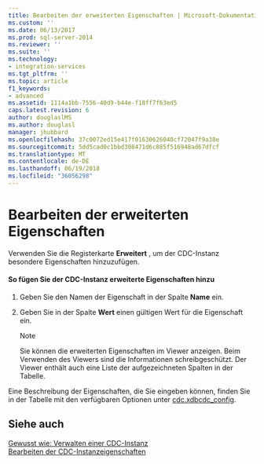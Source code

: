 ```yaml
---
title: Bearbeiten der erweiterten Eigenschaften | Microsoft-Dokumentation
ms.custom: ''
ms.date: 06/13/2017
ms.prod: sql-server-2014
ms.reviewer: ''
ms.suite: ''
ms.technology:
- integration-services
ms.tgt_pltfrm: ''
ms.topic: article
f1_keywords:
- advanced
ms.assetid: 1114a1bb-7556-40d9-b44e-f18ff7f63ed5
caps.latest.revision: 6
author: douglaslMS
ms.author: douglasl
manager: jhubbard
ms.openlocfilehash: 37c0072ed15e417f01630626048cf72047f9a38e
ms.sourcegitcommit: 5dd5cad0c1bbd308471d6c885f516948ad67dfcf
ms.translationtype: MT
ms.contentlocale: de-DE
ms.lasthandoff: 06/19/2018
ms.locfileid: "36056298"
---
```

# <a name="edit-the-advanced-properties"></a>Bearbeiten der erweiterten Eigenschaften
  Verwenden Sie die Registerkarte **Erweitert** , um der CDC-Instanz besondere Eigenschaften hinzuzufügen.  
  
#### <a name="to-add-advanced-properties-to-the-cdc-instance"></a>So fügen Sie der CDC-Instanz erweiterte Eigenschaften hinzu  
  
1.  Geben Sie den Namen der Eigenschaft in der Spalte **Name** ein.  
  
2.  Geben Sie in der Spalte **Wert** einen gültigen Wert für die Eigenschaft ein.  
  
    > [!NOTE]  
    >  Sie können die erweiterten Eigenschaften im Viewer anzeigen. Beim Verwenden des Viewers sind die Informationen schreibgeschützt. Der Viewer enthält auch eine Liste der aufgezeichneten Spalten in der Tabelle.  
  
 Eine Beschreibung der Eigenschaften, die Sie eingeben können, finden Sie in der Tabelle mit den verfügbaren Optionen unter [cdc.xdbcdc_config](the-oracle-cdc-databases.md#BKMK_cdcxdbcdc_config).  
  
## <a name="see-also"></a>Siehe auch  
 [Gewusst wie: Verwalten einer CDC-Instanz](manage-a-cdc-instance.md)   
 [Bearbeiten der CDC-Instanzeigenschaften](how-to-edit-the-cdc-instance-properties.md)  
  
  